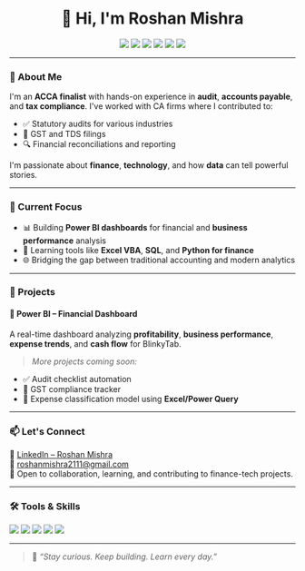 <h1 align="center">👋 Hi, I'm Roshan Mishra</h1>

<p align="center">
  <img src="https://img.shields.io/badge/ACCA-Finalist-blue?style=flat-square&logo=accaglobal" />
  <img src="https://img.shields.io/badge/Audit-Experience-blueviolet?style=flat-square&logo=audacity" />
  <img src="https://img.shields.io/badge/Power%20BI-Dashboards-yellow?style=flat-square&logo=powerbi" />
  <img src="https://img.shields.io/badge/Excel-VBA-green?style=flat-square&logo=microsoft-excel" />
  <img src="https://img.shields.io/badge/Python-for%20Finance-brightgreen?style=flat-square&logo=python" />
  <img src="https://img.shields.io/badge/SQL-Queries-lightgrey?style=flat-square&logo=mysql" />
</p>

---

### 💼 About Me  
I'm an **ACCA finalist** with hands-on experience in **audit**, **accounts payable**, and **tax compliance**. I've worked with CA firms where I contributed to:
- ✅ Statutory audits for various industries  
- 📄 GST and TDS filings  
- 🔍 Financial reconciliations and reporting  

I'm passionate about **finance**, **technology**, and how **data** can tell powerful stories.

---

### 🔧 Current Focus  
- 📊 Building **Power BI dashboards** for financial and **business performance** analysis  
- 🧠 Learning tools like **Excel VBA**, **SQL**, and **Python for finance**  
- 🌐 Bridging the gap between traditional accounting and modern analytics  

---

### 🚀 Projects  

#### 📌 **Power BI – Financial Dashboard**
A real-time dashboard analyzing **profitability**, **business performance**, **expense trends**, and **cash flow** for BlinkyTab.

> _More projects coming soon:_
- ✅ Audit checklist automation  
- 📂 GST compliance tracker  
- 💸 Expense classification model using **Excel/Power Query**

---

### 📫 Let's Connect  
📍 [LinkedIn – Roshan Mishra](https://www.linkedin.com/in/roshanmishra2111)  
📧 roshanmishra2111@gmail.com  
🔗 Open to collaboration, learning, and contributing to finance-tech projects.

---

### 🛠️ Tools & Skills  
<p align="left">
  <img src="https://img.shields.io/badge/Power%20BI-Data%20Viz-yellow?style=for-the-badge&logo=powerbi&logoColor=black" />
  <img src="https://img.shields.io/badge/Microsoft%20Excel-VBA%20&%20Analytics-217346?style=for-the-badge&logo=microsoft-excel&logoColor=white" />
  <img src="https://img.shields.io/badge/SQL-Database-blue?style=for-the-badge&logo=mysql&logoColor=white" />
  <img src="https://img.shields.io/badge/Python-Finance%20Scripting-blue?style=for-the-badge&logo=python&logoColor=white" />
  <img src="https://img.shields.io/badge/GitHub-Version%20Control-181717?style=for-the-badge&logo=github&logoColor=white" />
</p>

---

> 🧠 _“Stay curious. Keep building. Learn every day.”_

